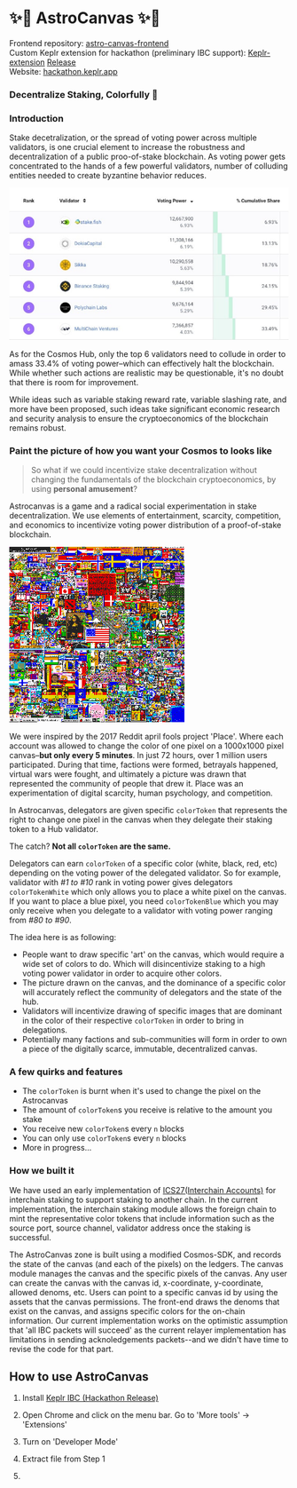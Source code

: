 # ✨🎨 AstroCanvas ✨🎨

Frontend repository: [astro-canvas-frontend](https://github.com/chainapsis/astro-canvas-frontend)  
Custom Keplr extension for hackathon (preliminary IBC support): [Keplr-extension](https://github.com/chainapsis/keplr-extension/tree/hackaton) [Release](https://github.com/chainapsis/keplr-extension/releases/tag/v0.6.0-hackathon)  
Website: [hackathon.keplr.app](https://hackathon.keplr.app/)  

### Decentralize Staking, Colorfully 🌈

### Introduction

Stake decetralization, or the spread of voting power across multiple validators, is one crucial element to increase the robustness and decentralization of a public proo-of-stake blockchain. As voting power gets concentrated to the hands of a few powerful validators, number of colluding entities needed to create byzantine behavior reduces.

![top-6-validators](img/hub-validators.jpeg)

As for the Cosmos Hub, only the top 6 validators need to collude in order to amass 33.4% of voting power–which can effectively halt the blockchain. While whether such actions are realistic may be questionable, it's no doubt that there is room for improvement.

While ideas such as variable staking reward rate, variable slashing rate, and more have been proposed, such ideas take significant economic research and security analysis to ensure the cryptoeconomics of the blockchain remains robust.

### Paint the picture of how you want **your** Cosmos to looks like

> So what if we could incentivize stake decentralization without changing the fundamentals of the blockchain cryptoeconomics, by using  **personal amusement**?

Astrocanvas is a game and a radical social experimentation in stake decentralization. We use elements of entertainment, scarcity, competition, and economics to incentivize voting power distribution of a proof-of-stake blockchain.

![place-reddit](img/place-reddit.png)

We were inspired by the 2017 Reddit april fools project 'Place'. Where each account was allowed to change the color of one pixel on a 1000x1000 pixel canvas–**but only every 5 minutes**. In just 72 hours, over 1 million users participated. During that time, factions were formed, betrayals happened, virtual wars were fought, and ultimately a picture was drawn that represented the community of people that drew it. Place was an experimentation of digital scarcity, human psychology, and competition.

In Astrocanvas, delegators are given specific `colorToken` that represents the right to change one pixel in the canvas when they delegate their staking token to a Hub validator. 

The catch? **Not all `colorToken` are the same.**

Delegators can earn `colorToken` of a specific color (white, black, red, etc) depending on the voting power of the delegated validator. So for example, validator with *#1 to #10* rank in voting power gives delegators `colorTokenWhite` which only allows you to place a white pixel on the canvas. If you want to place a blue pixel, you need `colorTokenBlue` which you may only receive when you delegate to a validator with voting power ranging from *#80 to #90*.

The idea here is as following:
* People want to draw specific 'art' on the canvas, which would require a wide set of colors to do. Which will disincentivize staking to a high voting power validator in order to acquire other colors.
* The picture drawn on the canvas, and the dominance of a specific color will accurately reflect the community of delegators and the state of the hub.
* Validators will incentivize drawing of specific images that are dominant in the color of their respective `colorToken` in order to bring in delegations.
* Potentially many factions and sub-communities will form in order to own a piece of the digitally scarce, immutable, decentralized canvas.

### A few quirks and features

* The `colorToken` is burnt when it's used to change the pixel on the Astrocanvas
* The amount of `colorToken`s you receive is relative to the amount you stake
* You receive new `colorToken`s every `n` blocks
* You can only use `colorToken`s every `n` blocks
* More in progress...

### How we built it

We have used an early implementation of [ICS27(Interchain Accounts)](https://github.com/cosmos/ics/tree/master/spec/ics-027-interchain-accounts) for interchain staking to support staking to another chain. In the current implementation, the interchain staking module allows the foreign chain to mint the representative color tokens that include information such as the source port, source channel, validator address once the staking is successful.

The AstroCanvas zone is built using a modified Cosmos-SDK, and records the state of the canvas (and each of the pixels) on the ledgers. The canvas module manages the canvas and the specific pixels of the canvas. Any user can create the canvas with the canvas id, x-coordinate, y-coordinate, allowed denoms, etc. Users can point to a specific canvas id by using the assets that the canvas permissions. The front-end draws the denoms that exist on the canvas, and assigns specific colors for the on-chain information. Our current implementation works on the optimistic assumption that 'all IBC packets will succeed' as the current relayer implementation has limitations in sending acknoledgements packets--and we didn't have time to revise the code for that part.

## How to use AstroCanvas

1. Install [Keplr IBC (Hackathon Release)](https://github.com/chainapsis/keplr-extension/releases/tag/v0.6.0-hackathon)

2. Open Chrome and click on the menu bar. Go to 'More tools' -> 'Extensions'

3. Turn on 'Developer Mode'

4. Extract file from Step 1

5. 
